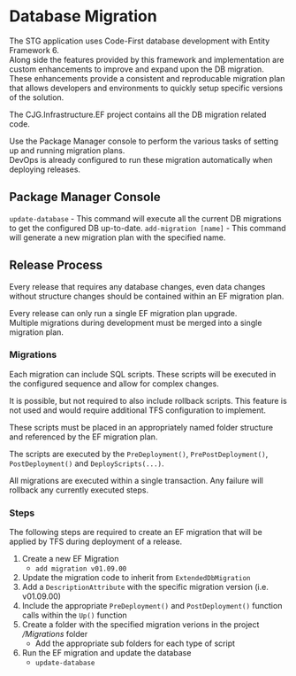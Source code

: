# Database Migration
The STG application uses Code-First database development with Entity Framework 6.  
Along side the features provided by this framework and implementation are custom enhancements to improve and expand upon the DB migration.
These enhancements provide a consistent and reproducable migration plan that allows developers and environments to quickly setup specific versions of the solution.

The CJG.Infrastructure.EF project contains all the DB migration related code.

Use the Package Manager console to perform the various tasks of setting up and running migration plans.  
DevOps is already configured to run these migration automatically when deploying releases.

## Package Manager Console
`update-database` - This command will execute all the current DB migrations to get the configured DB up-to-date.
`add-migration [name]` - This command will generate a new migration plan with the specified name.

## Release Process
Every release that requires any database changes, even data changes without structure changes should be contained within an EF migration plan.

Every release can only run a single EF migration plan upgrade.  
Multiple migrations during development must be merged into a single migration plan.

### Migrations 
Each migration can include SQL scripts.
These scripts will be executed in the configured sequence and allow for complex changes.

It is possible, but not required to also include rollback scripts.  This feature is not used and would require additional TFS configuration to implement.

These scripts must be placed in an appropriately named folder structure and referenced by the EF migration plan.

The scripts are executed by the `PreDeployment()`, `PrePostDeployment()`, `PostDeployment()` and `DeployScripts(...)`.

All migrations are executed within a single transaction.  Any failure will rollback any currently executed steps.

### Steps
The following steps are required to create an EF migration that will be applied by TFS during deployment of a release.

1. Create a new EF Migration
   - `add migration v01.09.00`
2. Update the migration code to inherit from `ExtendedDbMigration`
3. Add a `DescriptionAttribute` with the specific migration version (i.e. v01.09.00)
4. Include the appropriate `PreDeployment()` and `PostDeployment()` function calls within the `Up()` function
5. Create a folder with the specified migration verions in the project */Migrations* folder
   - Add the appropriate sub folders for each type of script
6. Run the EF migration and update the database
   - `update-database`

